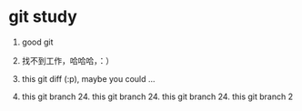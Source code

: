 # git study

1. good git 
2. 找不到工作，哈哈哈，：）

3. this git diff (:p), maybe you could ...

4. this git branch 24. this git branch 24. this git branch 24. this git branch 2
